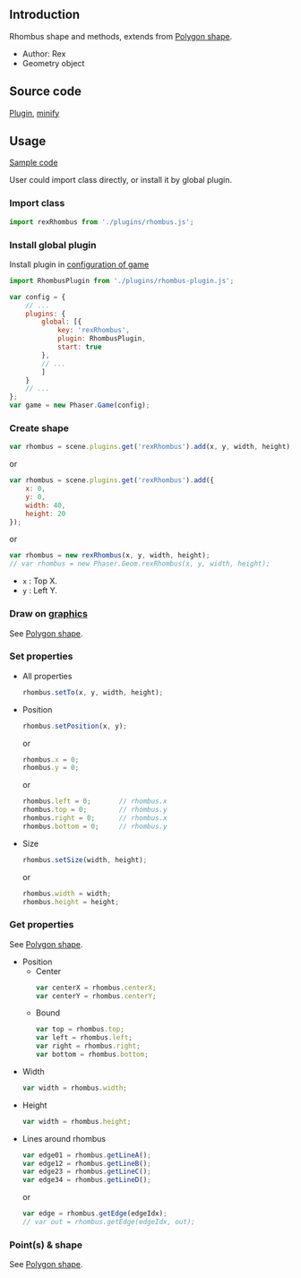 ## Introduction

Rhombus shape and methods, extends from [Polygon shape](geom-rhombus.md).

- Author: Rex
- Geometry object

## Source code

[Plugin](https://github.com/rexrainbow/phaser3-rex-notes/blob/master/plugins/rhombus-plugin.js), [minify](https://github.com/rexrainbow/phaser3-rex-notes/blob/master/plugins/dist/rexrhombusplugin.min.js)

## Usage

[Sample code](https://github.com/rexrainbow/phaser3-rex-notes/tree/master/examples/rhombus)

User could import class directly, or install it by global plugin.

### Import class

```javascript
import rexRhombus from './plugins/rhombus.js';
```

### Install global plugin

Install plugin in [configuration of game](game.md#configuration)

```javascript
import RhombusPlugin from './plugins/rhombus-plugin.js';

var config = {
    // ...
    plugins: {
        global: [{
            key: 'rexRhombus',
            plugin: RhombusPlugin,
            start: true
        },
        // ...
        ]
    }
    // ...
};
var game = new Phaser.Game(config);
```

### Create shape

```javascript
var rhombus = scene.plugins.get('rexRhombus').add(x, y, width, height);
```
or
```javascript
var rhombus = scene.plugins.get('rexRhombus').add({
    x: 0,
    y: 0,
    width: 40,
    height: 20
});
```
or
```javascript
var rhombus = new rexRhombus(x, y, width, height);
// var rhombus = new Phaser.Geom.rexRhombus(x, y, width, height);
```

- `x` : Top X.
- `y` : Left Y.

### Draw on [graphics](graphics.md)

See [Polygon shape](geom-polygon.md#draw-on-graphics).

### Set properties

- All properties
    ```javascript
    rhombus.setTo(x, y, width, height);
    ```
- Position
    ```javascript
    rhombus.setPosition(x, y);
    ```
    or
    ```javascript
    rhombus.x = 0;
    rhombus.y = 0;
    ```
    or
    ```javascript
    rhombus.left = 0;       // rhombus.x
    rhombus.top = 0;        // rhombus.y
    rhombus.right = 0;      // rhombus.x
    rhombus.bottom = 0;     // rhombus.y
    ```
- Size
    ```javascript
    rhombus.setSize(width, height);
    ```
    or
    ```javascript
    rhombus.width = width;
    rhombus.height = height;
    ```

### Get properties

See [Polygon shape](geom-polygon.md#get-properties).

- Position
    - Center
        ```javascript
        var centerX = rhombus.centerX;
        var centerY = rhombus.centerY;
        ```
    - Bound
        ```javascript
        var top = rhombus.top;
        var left = rhombus.left;
        var right = rhombus.right;
        var bottom = rhombus.bottom;
        ```
- Width
    ```javascript
    var width = rhombus.width;
    ```
- Height
    ```javascript
    var width = rhombus.height;
    ```
- Lines around rhombus
    ```javascript
    var edge01 = rhombus.getLineA();
    var edge12 = rhombus.getLineB();
    var edge23 = rhombus.getLineC();
    var edge34 = rhombus.getLineD();
    ```
    or
    ```javascript
    var edge = rhombus.getEdge(edgeIdx);
    // var out = rhombus.getEdge(edgeIdx, out);
    ```

### Point(s) & shape

See [Polygon shape](geom-polygon.md#points-shape).
